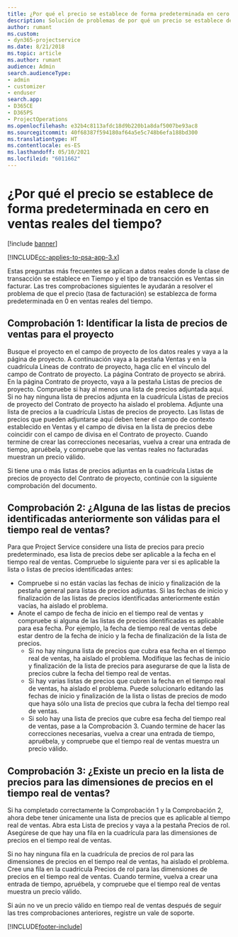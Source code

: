 ```yaml
---
title: ¿Por qué el precio se establece de forma predeterminada en cero en ventas reales del tiempo?
description: Solución de problemas de por qué un precio se establece de forma predeterminada en cero en ventas reales del tiempo.
author: rumant
ms.custom:
- dyn365-projectservice
ms.date: 8/21/2018
ms.topic: article
ms.author: rumant
audience: Admin
search.audienceType:
- admin
- customizer
- enduser
search.app:
- D365CE
- D365PS
- ProjectOperations
ms.openlocfilehash: e32b4c8113afdc18d9b220b1a8daf5007be93ac8
ms.sourcegitcommit: 40f68387f594180af64a5e5c748b6efa188bd300
ms.translationtype: HT
ms.contentlocale: es-ES
ms.lasthandoff: 05/10/2021
ms.locfileid: "6011662"
---
```

# <a name="why-is-price-defaulting-to-zero-on-time-sales-actuals"></a>¿Por qué el precio se establece de forma predeterminada en cero en ventas reales del tiempo?

[!include [banner](../includes/psa-now-project-operations.md)]

[!INCLUDE[cc-applies-to-psa-app-3.x](../includes/cc-applies-to-psa-app-3x.md)]

Estas preguntas más frecuentes se aplican a datos reales donde la clase de transacción se establece en Tiempo y el tipo de transacción es Ventas sin facturar. Las tres comprobaciones siguientes le ayudarán a resolver el problema de que el precio (tasa de facturación) se establezca de forma predeterminada en 0 en ventas reales del tiempo.

## <a name="check-1-identify-the-sales-price-list-for-the-project"></a>Comprobación 1: Identificar la lista de precios de ventas para el proyecto

Busque el proyecto en el campo de proyecto de los datos reales y vaya a la página de proyecto. A continuación vaya a la pestaña Ventas y en la cuadrícula Líneas de contrato de proyecto, haga clic en el vínculo del campo de Contrato de proyecto. La página Contrato de proyecto se abrirá. En la página Contrato de proyecto, vaya a la pestaña Listas de precios de proyecto. Compruebe si hay al menos una lista de precios adjuntada aquí. Si no hay ninguna lista de precios adjunta en la cuadrícula Listas de precios de proyecto del Contrato de proyecto ha aislado el problema. Adjunte una lista de precios a la cuadrícula Listas de precios de proyecto. Las listas de precios que pueden adjuntarse aquí deben tener el campo de contexto establecido en Ventas y el campo de divisa en la lista de precios debe coincidir con el campo de divisa en el Contrato de proyecto. Cuando termine de crear las correcciones necesarias, vuelva a crear una entrada de tiempo, apruébela, y compruebe que las ventas reales no facturadas muestran un precio válido. 

Si tiene una o más listas de precios adjuntas en la cuadrícula Listas de precios de proyecto del Contrato de proyecto, continúe con la siguiente comprobación del documento.

## <a name="check-2-are-any-of-the-price-lists-identified-above-valid-for-the-specific-date-of-the-time-sales-actual"></a>Comprobación 2: ¿Alguna de las listas de precios identificadas anteriormente son válidas para el tiempo real de ventas?

Para que Project Service considere una lista de precios para precio predeterminado, esa lista de precios debe ser aplicable a la fecha en el tiempo real de ventas. Compruebe lo siguiente para ver si es aplicable la lista o listas de precios identificadas antes:
- Compruebe si no están vacías las fechas de inicio y finalización de la pestaña general para listas de precios adjuntas. Si las fechas de inicio y finalización de las listas de precios identificadas anteriormente están vacías, ha aislado el problema. 
- Anote el campo de fecha de inicio en el tiempo real de ventas y compruebe si alguna de las listas de precios identificadas es aplicable para esa fecha. Por ejemplo, la fecha de tiempo real de ventas debe estar dentro de la fecha de inicio y la fecha de finalización de la lista de precios. 
    - Si no hay ninguna lista de precios que cubra esa fecha en el tiempo real de ventas, ha aislado el problema. Modifique las fechas de inicio y finalización de la lista de precios para asegurarse de que la lista de precios cubre la fecha del tiempo real de ventas. 
    - Si hay varias listas de precios que cubren la fecha en el tiempo real de ventas, ha aislado el problema. Puede solucionarlo editando las fechas de inicio y finalización de la lista o listas de precios de modo que haya sólo una lista de precios que cubra la fecha del tiempo real de ventas. 
    - Si solo hay una lista de precios que cubre esa fecha del tiempo real de ventas, pase a la Comprobación 3.
Cuando termine de hacer las correcciones necesarias, vuelva a crear una entrada de tiempo, apruébela, y compruebe que el tiempo real de ventas muestra un precio válido.

## <a name="check-3-is-there-a-price-in-the-price-list-for-the-pricing-dimensions-on-the-time-sales-actual"></a>Comprobación 3: ¿Existe un precio en la lista de precios para las dimensiones de precios en el tiempo real de ventas?

Si ha completado correctamente la Comprobación 1 y la Comprobación 2, ahora debe tener únicamente una lista de precios que es aplicable al tiempo real de ventas. Abra esta Lista de precios y vaya a la pestaña Precios de rol. Asegúrese de que hay una fila en la cuadrícula para las dimensiones de precios en el tiempo real de ventas.

Si no hay ninguna fila en la cuadrícula de precios de rol para las dimensiones de precios en el tiempo real de ventas, ha aislado el problema. Cree una fila en la cuadrícula Precios de rol para las dimensiones de precios en el tiempo real de ventas. Cuando termine, vuelva a crear una entrada de tiempo, apruébela, y compruebe que el tiempo real de ventas muestra un precio válido.

Si aún no ve un precio válido en tiempo real de ventas después de seguir las tres comprobaciones anteriores, registre un vale de soporte. 



[!INCLUDE[footer-include](../includes/footer-banner.md)]